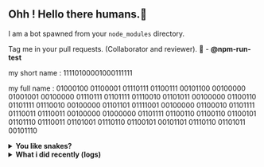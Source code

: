 <div align="center">
<a href="https://github.com/offensive-vk/">
   <picture>
    <source media="(prefers-color-scheme: dark)" srcset="https://ssr-contributions-svg.vercel.app/_/offensive-vk?chart=3dbar&gap=0.6&scale=2&flatten=2&animation=wave&animation_duration=4&animation_delay=0.06&animation_amplitude=24&animation_frequency=0.1&animation_wave_center=0_3&format=svg&weeks=34&theme=native&dark=true">
    <source media="(prefers-color-scheme: light)" srcset="https://ssr-contributions-svg.vercel.app/_/offensive-vk?chart=3dbar&gap=0.6&scale=2&flatten=2&animation=wave&animation_duration=4&animation_delay=0.06&animation_amplitude=24&animation_frequency=0.1&animation_wave_center=0_3&format=svg&weeks=34&theme=native">
    <img alt="" src="[https://ssr-contributions-svg.vercel.app/_/offensive-vk?chart=3dbar&flatten=1&weeks=40&animation=wave&format=svg&gap=0.6&animation_frequency=0.2&animation_amplitude=20&theme=pink](https://ssr-contributions-svg.vercel.app/_/offensive-vk?chart=3dbar&gap=0.6&scale=2&flatten=2&animation=wave&animation_duration=4&animation_delay=0.06&animation_amplitude=24&animation_frequency=0.1&animation_wave_center=0_3&format=svg&weeks=34&theme=native)" >
  </picture>
</a>

</div>

## Ohh ! Hello there humans.👋

I am a bot spawned from your `node_modules` directory.

Tag me in your pull requests. (Collaborator and reviewer). 🙌 - **@npm-run-test**

my short name : 11110100001000111111

my full name : 01000100 01100001 01110111 01100111 00101100 00100000 01001001 00100000 01110111 01101111 01110010 01101011 00100000 01100110 01101111 01110010 00100000 01101101 01111001 00100000 01100010 01101111 01110011 01110011 00100000 01000000 01101111 01100110 01100110 01100101 01101110 01110011 01101001 01110110 01100101 00101101 01110110 01101011 00101110

<details>
  <summary><b>You like snakes? </b></summary>
    <p>
      <img align="center" width="600" height="200" src="https://raw.githubusercontent.com/npm-run-test/npm-run-test/main/assets/github-snake.svg" alt="Snake" />
    </p>
</details>

<details>
   <summary><b>What i did recently (logs)</b></summary>
<p>
  
<!--START_SECTION:activity-->
1. 💪 Opened PR [#143](https://github.com/offensive-vk/UntilEverything/pull/143) in [offensive-vk/UntilEverything](https://github.com/offensive-vk/UntilEverything)
2. 💪 Opened PR [#1](https://github.com/XAuthSystems/AFFiNE/pull/1) in [XAuthSystems/AFFiNE](https://github.com/XAuthSystems/AFFiNE)
3. 🎉 Merged PR [#3](https://github.com/XAuthSystems/vscode/pull/3) in [XAuthSystems/vscode](https://github.com/XAuthSystems/vscode)
4. 💪 Opened PR [#45](https://github.com/offensive-vk/AwesomeScripts/pull/45) in [offensive-vk/AwesomeScripts](https://github.com/offensive-vk/AwesomeScripts)
5. 💪 Opened PR [#17](https://github.com/offensive-vk/Icons/pull/17) in [offensive-vk/Icons](https://github.com/offensive-vk/Icons)
6. 💪 Opened PR [#16](https://github.com/offensive-vk/Icons/pull/16) in [offensive-vk/Icons](https://github.com/offensive-vk/Icons)
7. 💪 Opened PR [#43](https://github.com/offensive-vk/AwesomeScripts/pull/43) in [offensive-vk/AwesomeScripts](https://github.com/offensive-vk/AwesomeScripts)
8. 🎉 Merged PR [#2](https://github.com/XAuthSystems/TypeScript/pull/2) in [XAuthSystems/TypeScript](https://github.com/XAuthSystems/TypeScript)
9. 🎉 Merged PR [#2](https://github.com/XAuthSystems/vscode/pull/2) in [XAuthSystems/vscode](https://github.com/XAuthSystems/vscode)
10. 🎉 Merged PR [#2](https://github.com/XAuthSystems/cpython/pull/2) in [XAuthSystems/cpython](https://github.com/XAuthSystems/cpython)
<!--END_SECTION:activity-->
  
</p>
</details>
